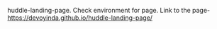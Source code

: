 huddle-landing-page.
Check environment for page.
Link to the page- https://devoyinda.github.io/huddle-landing-page/
